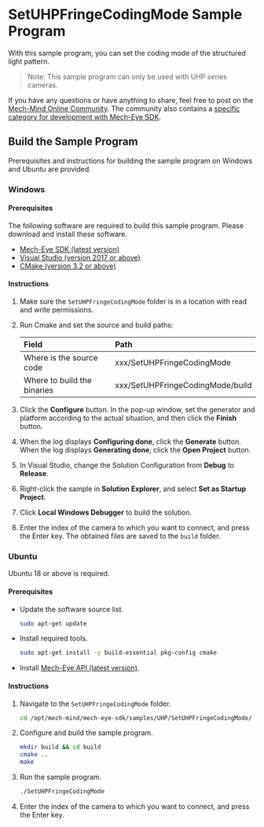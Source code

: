 # SetUHPFringeCodingMode Sample Program

With this sample program, you can set the coding mode of the structured light pattern.

> Note: This sample program can only be used with UHP series cameras.

If you have any questions or have anything to share, feel free to post on the [Mech-Mind Online Community](https://community.mech-mind.com/). The community also contains a [specific category for development with Mech-Eye SDK](https://community.mech-mind.com/c/mech-eye-sdk-development/19).

## Build the Sample Program

Prerequisites and instructions for building the sample program on Windows and Ubuntu are provided.

### Windows

#### Prerequisites

The following software are required to build this sample program. Please download and install these software.

* [Mech-Eye SDK (latest version)](https://community.mech-mind.com/c/latest-product-downloads/10)
* [Visual Studio (version 2017 or above)](https://visualstudio.microsoft.com/vs/community/)
* [CMake (version 3.2 or above)](https://cmake.org/download/)

#### Instructions

1. Make sure the `SetUHPFringeCodingMode` folder is in a location with read and write permissions.
2. Run Cmake and set the source and build paths:
   
   | Field                       | Path                             |
   | :----                       | :----                            |
   | Where is the source code    | xxx/SetUHPFringeCodingMode       |
   | Where to build the binaries | xxx/SetUHPFringeCodingMode/build |

3. Click the **Configure** button. In the pop-up window, set the generator and platform according to the actual situation, and then click the **Finish** button.
4. When the log displays **Configuring done**, click the **Generate** button. When the log displays **Generating done**, click the **Open Project** button.
5. In Visual Studio, change the Solution Configuration from **Debug** to **Release**.
6. Right-click the sample in **Solution Explorer**, and select **Set as Startup Project**.
7. Click **Local Windows Debugger** to build the solution.
8. Enter the index of the camera to which you want to connect, and press the Enter key. The obtained files are saved to the `build` folder.

### Ubuntu

Ubuntu 18 or above is required.

#### Prerequisites

* Update the software source list.
  
  ```bash
  sudo apt-get update
  ```
  
* Install required tools.
  
  ```bash
  sudo apt-get install -y build-essential pkg-config cmake
  ```

* Install [Mech-Eye API (latest version)](https://community.mech-mind.com/c/latest-product-downloads/10).

#### Instructions

1. Navigate to the `SetUHPFringeCodingMode` folder. 
   
   ```bash
   cd /opt/mech-mind/mech-eye-sdk/samples/UHP/SetUHPFringeCodingMode/
   ```

2. Configure and build the sample program.

   ```bash
   mkdir build && cd build
   cmake ..
   make
   ```

3. Run the sample program.

   ```bash
   ./SetUHPFringeCodingMode
   ```
   
4. Enter the index of the camera to which you want to connect, and press the Enter key.